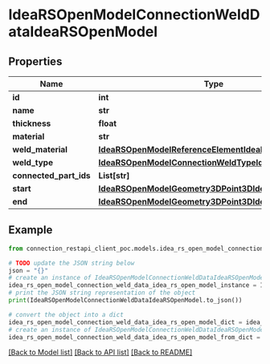 # IdeaRSOpenModelConnectionWeldDataIdeaRSOpenModel


## Properties

Name | Type | Description | Notes
------------ | ------------- | ------------- | -------------
**id** | **int** |  | [optional] 
**name** | **str** |  | [optional] 
**thickness** | **float** |  | [optional] 
**material** | **str** |  | [optional] 
**weld_material** | [**IdeaRSOpenModelReferenceElementIdeaRSOpenModel**](IdeaRSOpenModelReferenceElementIdeaRSOpenModel.md) |  | [optional] 
**weld_type** | [**IdeaRSOpenModelConnectionWeldTypeIdeaRSOpenModel**](IdeaRSOpenModelConnectionWeldTypeIdeaRSOpenModel.md) |  | [optional] 
**connected_part_ids** | **List[str]** |  | [optional] 
**start** | [**IdeaRSOpenModelGeometry3DPoint3DIdeaRSOpenModel**](IdeaRSOpenModelGeometry3DPoint3DIdeaRSOpenModel.md) |  | [optional] 
**end** | [**IdeaRSOpenModelGeometry3DPoint3DIdeaRSOpenModel**](IdeaRSOpenModelGeometry3DPoint3DIdeaRSOpenModel.md) |  | [optional] 

## Example

```python
from connection_restapi_client_poc.models.idea_rs_open_model_connection_weld_data_idea_rs_open_model import IdeaRSOpenModelConnectionWeldDataIdeaRSOpenModel

# TODO update the JSON string below
json = "{}"
# create an instance of IdeaRSOpenModelConnectionWeldDataIdeaRSOpenModel from a JSON string
idea_rs_open_model_connection_weld_data_idea_rs_open_model_instance = IdeaRSOpenModelConnectionWeldDataIdeaRSOpenModel.from_json(json)
# print the JSON string representation of the object
print(IdeaRSOpenModelConnectionWeldDataIdeaRSOpenModel.to_json())

# convert the object into a dict
idea_rs_open_model_connection_weld_data_idea_rs_open_model_dict = idea_rs_open_model_connection_weld_data_idea_rs_open_model_instance.to_dict()
# create an instance of IdeaRSOpenModelConnectionWeldDataIdeaRSOpenModel from a dict
idea_rs_open_model_connection_weld_data_idea_rs_open_model_from_dict = IdeaRSOpenModelConnectionWeldDataIdeaRSOpenModel.from_dict(idea_rs_open_model_connection_weld_data_idea_rs_open_model_dict)
```
[[Back to Model list]](../README.md#documentation-for-models) [[Back to API list]](../README.md#documentation-for-api-endpoints) [[Back to README]](../README.md)


